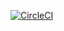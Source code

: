 [![CircleCI](https://dl.circleci.com/status-badge/img/circleci/VCUiDuqHQLo1du72MYJrD1/42E3v3REVTNhs7CP6cLdyW/tree/master.svg?style=svg)](https://dl.circleci.com/status-badge/redirect/circleci/VCUiDuqHQLo1du72MYJrD1/42E3v3REVTNhs7CP6cLdyW/tree/master)
